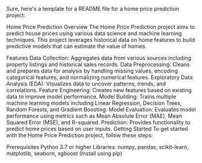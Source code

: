 
Sure, here's a template for a README file for a home price prediction project:

Home Price Prediction
Overview
The Home Price Prediction project aims to predict house prices using various data science and machine learning techniques. This project leverages historical data on home features to build predictive models that can estimate the value of homes.

Features
Data Collection: Aggregates data from various sources including property listings and historical sales records.
Data Preprocessing: Cleans and prepares data for analysis by handling missing values, encoding categorical features, and normalizing numerical features.
Exploratory Data Analysis (EDA): Visualizes data to uncover patterns, trends, and correlations.
Feature Engineering: Creates new features based on existing data to improve model performance.
Model Building: Trains multiple machine learning models including Linear Regression, Decision Trees, Random Forests, and Gradient Boosting.
Model Evaluation: Evaluates model performance using metrics such as Mean Absolute Error (MAE), Mean Squared Error (MSE), and R-squared.
Prediction: Provides functionality to predict home prices based on user inputs.
Getting Started
To get started with the Home Price Prediction project, follow these steps:

Prerequisites
Python 3.7 or higher
Libraries: numpy, pandas, scikit-learn, matplotlib, seaborn, xgboost (Install using pip)

